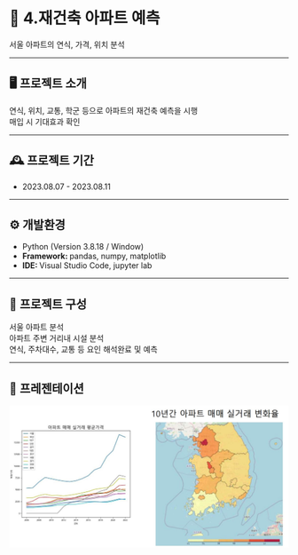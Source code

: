 # 🚩 4.재건축 아파트 예측
서울 아파트의 연식, 가격, 위치 분석

----------------------------------------------------------
## 🖥️ 프로젝트 소개
연식, 위치, 교통, 학군 등으로 아파트의 재건축 예측을 시행 
<br>
매입 시 기대효과 확인 

----------------------------------------------------------
## 🕰️ 프로젝트 기간
* 2023.08.07 - 2023.08.11

----------------------------------------------------------
## ⚙ 개발환경
- Python (Version 3.8.18 / Window)
- <strong>Framework: </strong> pandas, numpy, matplotlib
- <strong>IDE: </strong> Visual Studio Code, jupyter lab

-----------------------------------------------------------
## 📍 프로젝트 구성
서울 아파트 분석<br>
아파트 주변 거리내 시설 분석<br>
연식, 주차대수, 교통 등 요인 해석완료 및 예측

----------------------------------------------------------
## 📌 프레젠테이션
![Alt text](결과.jpg)


